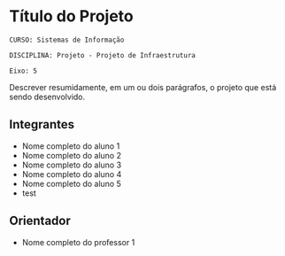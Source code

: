 # Título do Projeto

`CURSO: Sistemas de Informação`

`DISCIPLINA: Projeto - Projeto de Infraestrutura`

`Eixo: 5`

Descrever resumidamente, em um ou dois parágrafos, o projeto que está sendo desenvolvido.

## Integrantes

* Nome completo do aluno 1
* Nome completo do aluno 2
* Nome completo do aluno 3
* Nome completo do aluno 4
* Nome completo do aluno 5
* test

## Orientador

* Nome completo do professor 1


